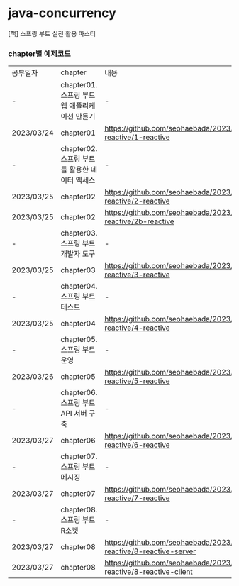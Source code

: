 # java-concurrency
[책] 스프링 부트 실전 활용 마스터

### chapter별 예제코드 
| | | |
|-|-|-|
|공부일자|chapter|내용|
|-|chapter01. 스프링 부트 웹 애플리케이션 만들기|-|
|2023/03/24|chapter01|https://github.com/seohaebada/2023/tree/main/springboot-reactive/1-reactive|
|-|chapter02. 스프링 부트를 활용한 데이터 엑세스|-|
|2023/03/25|chapter02|https://github.com/seohaebada/2023/tree/main/springboot-reactive/2-reactive|
|2023/03/25|chapter02|https://github.com/seohaebada/2023/tree/main/springboot-reactive/2b-reactive|
|-|chapter03. 스프링 부트 개발자 도구|-|
|2023/03/25|chapter03|https://github.com/seohaebada/2023/tree/main/springboot-reactive/3-reactive|
|-|chapter04. 스프링 부트 테스트|-|
|2023/03/25|chapter04|https://github.com/seohaebada/2023/tree/main/springboot-reactive/4-reactive|
|-|chapter05. 스프링 부트 운영|-|
|2023/03/26|chapter05|https://github.com/seohaebada/2023/tree/main/springboot-reactive/5-reactive|
|-|chapter06. 스프링 부트 API 서버 구축|-|
|2023/03/27|chapter06|https://github.com/seohaebada/2023/tree/main/springboot-reactive/6-reactive|
|-|chapter07. 스프링 부트 메시징|-|
|2023/03/27|chapter07|https://github.com/seohaebada/2023/tree/main/springboot-reactive/7-reactive|
|-|chapter08. 스프링 부트 R소켓|-|
|2023/03/27|chapter08|https://github.com/seohaebada/2023/tree/main/springboot-reactive/8-reactive-server|
|2023/03/27|chapter08|https://github.com/seohaebada/2023/tree/main/springboot-reactive/8-reactive-client|
